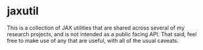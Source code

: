 # jaxutil

This is a collection of JAX utilities that are shared across several of my research projects, and is not intended as a public facing API. That said, feel free to make use of any that are useful, with all of the usual caveats.
